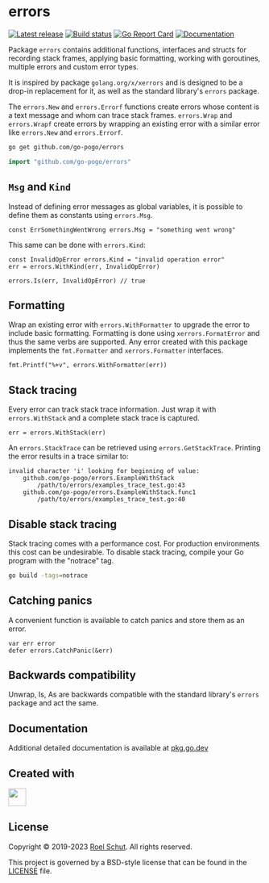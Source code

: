 errors
======
[![Latest release][latest-release-img]][latest-release-url]
[![Build status][build-status-img]][build-status-url]
[![Go Report Card][report-img]][report-url]
[![Documentation][doc-img]][doc-url]

[latest-release-img]: https://img.shields.io/github/release/go-pogo/errors.svg?label=latest

[latest-release-url]: https://github.com/go-pogo/errors/releases

[build-status-img]: https://github.com/go-pogo/errors/workflows/Test/badge.svg

[build-status-url]: https://github.com/go-pogo/errors/actions/workflows/test.yml

[report-img]: https://goreportcard.com/badge/github.com/go-pogo/errors

[report-url]: https://goreportcard.com/report/github.com/go-pogo/errors

[doc-img]: https://godoc.org/github.com/go-pogo/errors?status.svg

[doc-url]: https://pkg.go.dev/github.com/go-pogo/errors


Package `errors` contains additional functions, interfaces and structs for
recording stack frames, applying basic formatting, working with goroutines,
multiple errors and custom error types.

It is inspired by package `golang.org/x/xerrors` and is designed to be a drop-in
replacement for it, as well as the standard library's `errors` package.

The `errors.New` and `errors.Errorf` functions create errors whose content is a
text message and whom can trace stack frames. `errors.Wrap` and `errors.Wrapf`
create errors by wrapping an existing error with a similar error like
`errors.New` and `errors.Errorf`.

```sh
go get github.com/go-pogo/errors
```

```go
import "github.com/go-pogo/errors"
```

## `Msg` and `Kind`
Instead of defining error messages as global variables, it is possible to define
them as constants using `errors.Msg`.

	const ErrSomethingWentWrong errors.Msg = "something went wrong"

This same can be done with `errors.Kind`:

	const InvalidOpError errors.Kind = "invalid operation error"
	err = errors.WithKind(err, InvalidOpError)

	errors.Is(err, InvalidOpError) // true

## Formatting
Wrap an existing error with `errors.WithFormatter` to upgrade the error to
include basic formatting.
Formatting is done using `xerrors.FormatError` and thus the same verbs are
supported. Any error created with this package implements the `fmt.Formatter`
and `xerrors.Formatter` interfaces.

	fmt.Printf("%+v", errors.WithFormatter(err))

## Stack tracing
Every error can track stack trace information. Just wrap it with
`errors.WithStack` and a complete stack trace is captured.

	err = errors.WithStack(err)

An `errors.StackTrace` can be retrieved using `errors.GetStackTrace`.
Printing the error results in a trace similar to:

	invalid character 'i' looking for beginning of value:
		github.com/go-pogo/errors.ExampleWithStack
			/path/to/errors/examples_trace_test.go:43
		github.com/go-pogo/errors.ExampleWithStack.func1
			/path/to/errors/examples_trace_test.go:40

## Disable stack tracing
Stack tracing comes with a performance cost. For production environments this
cost can be undesirable. To disable stack tracing, compile your Go program with
the "notrace" tag.

```sh
go build -tags=notrace
```

## Catching panics
A convenient function is available to catch panics and store them as an error.

	var err error
	defer errors.CatchPanic(&err)

## Backwards compatibility
Unwrap, Is, As are backwards compatible with the standard library's `errors`
package and act the same.

## Documentation
Additional detailed documentation is available at [pkg.go.dev][doc-url]

## Created with
<a href="https://www.jetbrains.com/?from=go-pogo" target="_blank"><img src="https://resources.jetbrains.com/storage/products/company/brand/logos/GoLand_icon.png" width="35" /></a>

## License
Copyright © 2019-2023 [Roel Schut](https://roelschut.nl). All rights reserved.

This project is governed by a BSD-style license that can be found in the [LICENSE](LICENSE) file.

